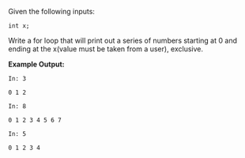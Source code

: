 Given the following inputs:

```
int x;
```

Write a for loop that will print out a series of numbers starting at 0 and ending at the x(value must be taken from a user), exclusive.

**Example Output:**

```
In: 3
```

```
0 1 2
```

```
In: 8
```

```
0 1 2 3 4 5 6 7
```

```
In: 5
```

```
0 1 2 3 4
```